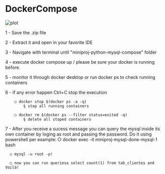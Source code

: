 # DockerCompose


![plot](./DockerCompose/python-mysql.png)

1 - Save the .zip file 

2 - Extract it and open in your favorite IDE

3 - Navigate with terminal until "miniproj-python-mysql-compose" folder

4 - execute docker compose up / please be sure your docker is running before.

5 - monitor it through docker desktop or run docker ps to check running containers

6 - if any error happen Ctrl+C stop the execution

		○ docker stop $(docker ps -a -q)
			§ stop all running containers
			
		○ docker rm $(docker ps --filter status=exited -q)
			§ delete all stoped containers
			
7 - After you receive a sucess message you can query the mysql inside its own container
by loging as root and passing the password. Do it using powershell per example:
		○ docker exec -it miniproj-mysql-done-mysql-1 bash
		
      ○ mysql -u root -p!
      
      ○ now you can run queriesa select count(1) from tab_clientes and Voilá!
